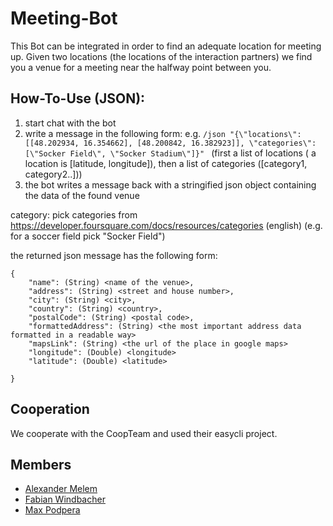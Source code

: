 # Meeting-Bot
This Bot can be integrated in order to find an adequate location for meeting up. Given two locations (the locations of the interaction partners) we find you a venue for a meeting near the halfway point between you. 

## How-To-Use (JSON):
1. start chat with the bot
2. write a message in the following form: e.g. ```/json "{\"locations\": [[48.202934, 16.354662], [48.200842, 16.382923]], \"categories\": [\"Socker Field\", \"Socker Stadium\"]}" ``` (first a list of locations ( a location is \[latitude, longitude]), then a list of categories (\[category1, category2..]))
3. the bot writes a message back with a stringified json object containing the data of the found venue

category: pick categories from https://developer.foursquare.com/docs/resources/categories (english)
(e.g. for a soccer field pick "Socker Field")


the returned json message has the following form:
```
{
    "name": (String) <name of the venue>,
    "address": (String) <street and house number>,
    "city": (String) <city>,
    "country": (String) <country>,
    "postalCode": (String) <postal code>,
    "formattedAddress": (String) <the most important address data formatted in a readable way>
    "mapsLink": (String) <the url of the place in google maps>
    "longitude": (Double) <longitude>
    "latitude": (Double) <latitude>
    
}
```

## Cooperation
We cooperate with the CoopTeam and used their easycli project.
## Members
* [Alexander Melem](https://github.com/melemalex)
* [Fabian Windbacher](https://github.com/fabianwindbacher)
* [Max Podpera](https://github.com/MaxPodpera)